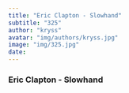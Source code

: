 ```yaml
---
title: "Eric Clapton - Slowhand"
subtitle: "325"
author: "kryss"
avatar: "img/authors/kryss.jpg"
image: "img/325.jpg"
date:
---
```


### Eric Clapton - Slowhand
